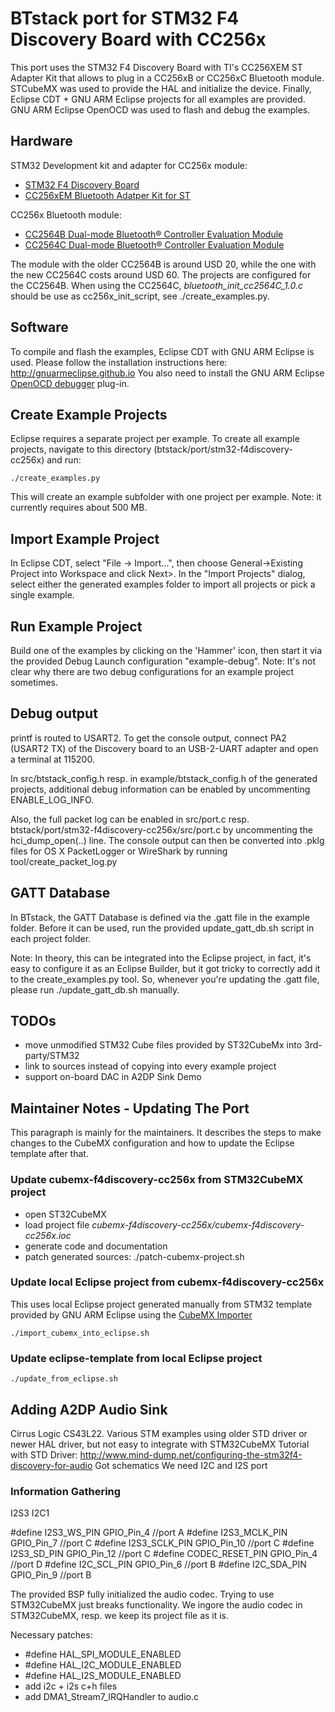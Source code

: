 # BTstack port for STM32 F4 Discovery Board with CC256x

This port uses the STM32 F4 Discovery Board with TI's CC256XEM ST Adapter Kit that allows to plug in a CC256xB or CC256xC Bluetooth module.
STCubeMX was used to provide the HAL and initialize the device. Finally, Eclipse CDT + GNU ARM Eclipse projects for all examples are provided.
GNU ARM Eclipse OpenOCD was used to flash and debug the examples.

## Hardware

STM32 Development kit and adapter for CC256x module:
- [STM32 F4 Discovery Board](http://www.st.com/en/evaluation-tools/stm32f4discovery.html)
- [CC256xEM Bluetooth Adatper Kit for ST](https://store.ti.com/CC256XEM-STADAPT-CC256xEM-Bluetooth-Adapter-Kit-P45158.aspx)

CC256x Bluetooth module:
- [CC2564B Dual-mode Bluetooth® Controller Evaluation Module](https://store.ti.com/cc2564modnem.aspx)
- [CC2564C Dual-mode Bluetooth® Controller Evaluation Module](https://store.ti.com/CC256XCQFN-EM-CC2564C-Dual-Mode-Bluetooth-Controller-Evaluation-Module-P51277.aspx)

The module with the older CC2564B is around USD 20, while the one with the new CC2564C costs around USD 60. The projects are configured for the CC2564B. When using the CC2564C, *bluetooth_init_cc2564C_1.0.c* should be use as cc256x_init_script, see ./create_examples.py.

## Software

To compile and flash the examples, Eclipse CDT with GNU ARM Eclipse is used. Please follow the installation instructions here: http://gnuarmeclipse.github.io
You also need to install the GNU ARM Eclipse [OpenOCD debugger](http://gnuarmeclipse.github.io/openocd/install/) plug-in.

## Create Example Projects

Eclipse requires a separate project per example. To create all example projects, navigate to this directory (btstack/port/stm32-f4discovery-cc256x) and run:

	./create_examples.py

This will create an example subfolder with one project per example. Note: it currently requires about 500 MB.

## Import Example Project
In Eclipse CDT, select "File -> Import...", then choose General->Existing Project into Workspace and click Next>. In the "Import Projects" dialog, select either the generated examples folder to import all projects or pick a single example.

## Run Example Project
Build one of the examples by clicking on the 'Hammer' icon, then start it via the provided Debug Launch configuration "example-debug". Note: It's not clear why there are two debug configurations for an example project sometimes.

## Debug output
printf is routed to USART2. To get the console output, connect PA2 (USART2 TX) of the Discovery board to an USB-2-UART adapter and open a terminal at 115200.

In src/btstack_config.h resp. in example/btstack_config.h of the generated projects, additional debug information can be enabled by uncommenting ENABLE_LOG_INFO.

Also, the full packet log can be enabled in src/port.c resp. btstack/port/stm32-f4discovery-cc256x/src/port.c by uncommenting the hci_dump_open(..) line. The console output can then be converted into .pklg files for OS X PacketLogger or WireShark by running tool/create_packet_log.py

## GATT Database
In BTstack, the GATT Database is defined via the .gatt file in the example folder. Before it can be used, run the provided update_gatt_db.sh script in each project folder.

Note: In theory, this can be integrated into the Eclipse project, in fact, it's easy to configure it as an Eclipse Builder, but it got tricky to correctly add it to the create_examples.py tool. So, whenever you're updating the .gatt file, please run ./update_gatt_db.sh manually.

## TODOs
  - move unmodified STM32 Cube files provided by ST32CubeMx into 3rd-party/STM32
  - link to sources instead of copying into every example project
  - support on-board DAC in A2DP Sink Demo

## Maintainer Notes - Updating The Port
This paragraph is mainly for the maintainers. It describes the steps to make changes to the CubeMX configuration and how to update the Eclipse template after that.

### Update cubemx-f4discovery-cc256x from STM32CubeMX project
- open ST32CubeMX
- load project file *cubemx-f4discovery-cc256x/cubemx-f4discovery-cc256x.ioc*
- generate code and documentation
- patch generated sources: ./patch-cubemx-project.sh

### Update local Eclipse project from cubemx-f4discovery-cc256x
This uses local Eclipse project generated manually from STM32 template provided by GNU ARM Eclipse using the [CubeMX Importer](https://github.com/cnoviello/CubeMXImporter)

    ./import_cubemx_into_eclipse.sh

### Update eclipse-template from local Eclipse project

	./update_from_eclipse.sh



## Adding A2DP Audio Sink
Cirrus Logic CS43L22. 
Various STM examples using older STD driver or newer HAL driver, but not easy to integrate with STM32CubeMX
Tutorial with STD Driver: http://www.mind-dump.net/configuring-the-stm32f4-discovery-for-audio 
Got schematics
We need I2C and I2S port

### Information Gathering
I2S3
I2C1

#define I2S3_WS_PIN 	GPIO_Pin_4   //port A
#define I2S3_MCLK_PIN 	GPIO_Pin_7   //port C
#define I2S3_SCLK_PIN 	GPIO_Pin_10  //port C
#define I2S3_SD_PIN 	GPIO_Pin_12  //port C
#define CODEC_RESET_PIN GPIO_Pin_4  //port D
#define I2C_SCL_PIN		GPIO_Pin_6  //port B
#define I2C_SDA_PIN		GPIO_Pin_9  //port B

The provided BSP fully initialized the audio codec. Trying to use STM32CubeMX just breaks functionality. We ingore the audio codec in STM32CubeMX, resp. we keep its project file as it is.

Necessary patches:
- #define HAL_SPI_MODULE_ENABLED
- #define HAL_I2C_MODULE_ENABLED
- #define HAL_I2S_MODULE_ENABLED
- add i2c + i2s c+h files
- add DMA1_Stream7_IRQHandler to audio.c



